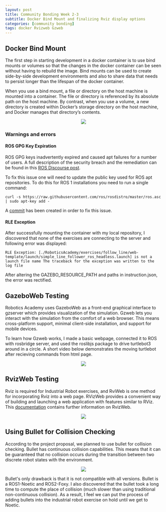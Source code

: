 ```yaml
---
layout: post
title: Community Bonding Week 2-3
subtitle: Docker Bind Mount and finalizing Rviz display options
categories: [community bonding]
tags: docker Rvizweb Gzweb
---
```


## Docker Bind Mount

The first step in starting development in a docker container is to use bind mounts or volumes so that the changes in the docker container can be seen without having to rebuild the image. Bind mounts can be used to create side-by-side development environments and also to share data that needs to persist longer than the lifespan of the docker container.

When you use a bind mount, a file or directory on the host machine is mounted into a container. The file or directory is referenced by its absolute path on the host machine. By contrast, when you use a volume, a new directory is created within Docker’s storage directory on the host machine, and Docker manages that directory’s contents.

<p align="center"><img src="https://docs.docker.com/storage/images/types-of-mounts-volume.png"></p>

### Warnings and errors

#### ROS GPG Key Expiration

ROS GPG keys inadvertently expired and caused apt failures for a number of users. A full description of the security breach and the remediation can be found in this [ROS Discourse post](https://discourse.ros.org/t/new-gpg-keys-deployed-for-packages-ros-org/9454).

To fix this issue one will need to update the public key used for ROS apt repositories. To do this for ROS 1 installations you need to run a single command:

```curl -s https://raw.githubusercontent.com/ros/rosdistro/master/ros.asc | sudo apt-key add -```

A [commit](https://github.com/JdeRobot/RoboticsAcademy/commit/842c0758a856c7119b6435fc8f17907bd17fdab1) has been created in order to fix this issue.

#### RLE Exception

After successfully mounting the container with my local repository, I discovered that none of the exercises are connecting to the server and following error was displayed:

```RLE Exception: [./RoboticsAcademy/exercises/follow_line/web-template/launch/simple_line_follower_ros_headless.launch] is not a launch file name The traceback for the exception was written to the log file```

After altering the GAZEBO_RESOURCE_PATH and paths in instruction.json, the error was rectified.

## GazeboWeb Testing

Robotics Academy uses GazeboWeb as a front-end graphical interface to gzserver which provides visualization of the simulation. Gzweb lets you interact with the simulation from the comfort of a web browser. This means cross-platform support, minimal client-side installation, and support for mobile devices.

To learn how Gzweb works, I made a basic webpage, connected it to ROS with rosbridge server, and used the roslibjs package  to drive turtlebot3 around in a circle.  A short video below demonstrates the moving turtlebot after recieving commands from html page.

<p align="center"><img src="https://lh3.googleusercontent.com/OeIUv2RfDsURUvdcR9ojQEpCPRSWOIiE2lpwqOqH6frcVf0Bmz5utv6MeMOFW2coihkK5X8Nxe7kd-mtl-4di16d7tWgp_WTDPuSD4TBRdTmM8pXSgpRYyIyuDUh2RZMjV5J4hUuLdnc0wknr6aNZvfOQPcO7ycKoVcthp_OnLdlvNz40DCrEpZgOkV511ZtIfO7Chz5nUMykFql8CMLXc134C7YENwSKo8hM_mJzgIfOLBlXJZCwn4rdjHXYuMaG4Y8hMQV6droGe4LCaybPo18PDF9PHyXtXg5CpRFoocgZA3pyD4HveVvfVqXk59wgzIzw1qOBT5BFr-5jdBEMBt4-fgYpWKgygxSLzj8w4pthvm7vhzmEk46geQof1d4SFQvNmxXJrfkkAXxHQ9GyRcx9IX-o5-9Om39ktTbnCxfIk6J3Zxre0xzeD91akcSKqZL52h7byPjH1OFiwojT8Vail2q0ZJGnu0NQE1Ah220dScrQmK15x4Cfoypp5lUV2xt1GORM-3cca_U5M9_LXMm3gEb1Xf0cQb8V3g4OH9aH8e0yTSgGNTJmTO1u1szsVvxG2TfrnffBRF8QYV1vN3utemu0IMILzNRMVTzH-Ir8d0VNGV9hkDGPSj0w3O4heGRTjKiJ8hcnueaX2cwzRl1PQL0N6emje8-qpomnz9yc3nfMTp1Q3PTCaOt1Bzs2cIcjRFZ8u54cNeWRYhC1kc=w600-h338-no?authuser=0"></p>

## RvizWeb Testing

Rviz is required for Industrial Robot exercises, and RviWeb is one method for incorporating Rviz into a web page. RVizWeb provides a convenient way of building and launching a web application with features similar to RViz. This [documentation](https://github.com/osrf/rvizweb) contains further information on RvizWeb.

<p align="center"><img src="https://lh3.googleusercontent.com/3C_RFxIe0YD038mqlItSh8OlaAEvjsEqEL8HuHbl2XUPn0Ia1RmUd7yJlAjGDHWh7jbo6Iaieu9uM2Dm5qulk_nXJYplXrbXyg_67eCke-bEcU6TB-Ba8tya94xpCW8PcTXoolsIJ6KcbMoa6P22mdZUm05LqjbPiJ9ZDfO76Zq5GkAnwWJy78GoAobItslhscmz0Jl18Z2Pq2avg5NX0JVDXO8f6CiMaLI3WcDcaMNr3Zxw2oHjUKLUZsPDBy7puxeYxYOSirit_o7OYXPfMar4kBTu2LFBwVGst_yiaIJl2g9CuCL8pwufHx0oMpfvYVTRXLeq_uuQ22YPV952v3_ZCfC0HCBYOkStj-RDlwmnHvn7YcLRx5Oii0gnTW-i5OZzVrmp3fySIfEgIKHfw2hQuhm-QqlqBB4xza015i-MOunVxNgsQMUxiUsMlFpnDqbaLwUGNcGHGF5210l_ijwb0SgaGSv4qMfaL4vzJ4sJMuUVXCQwIHoXu9S7CvMNWNIXV9bAfDLKt29NoN2HBEGuf2VpjVsy5dX6rBpUM-qXJCuqoJGhW-esLrEY0J1pj0PKlpO7QyTOo_gjDKpxxaIQy7_vUlzeRmztAaZOL6Fo-aPolDw8Bu8D-el37elBSkLfCALXhCv3I57I4JazhZTJNO_ovmhJkx305vKleuDKXjYzS6qqRIW9jqIFkxRaFJrN_335FgaNZI0xU7Lgzks=w1477-h830-no?authuser=0"></p>

## Using Bullet for Collision Checking

According to the project proposal, we planned to use bullet for collision checking. Bullet has continuous collision capabilities. This means that it can be guaranteed that no collision occurs during the transition between two discrete robot states with the environment.

<p align="center"><img src="https://lh3.googleusercontent.com/RqqVC1F_ckEQjFGbrMxM8pejX-04uICab4NrQ2nF7hQNPYiGYMVmIlQIDG7Q8ZQrxnroydZTUfTbXsKji4jYwEkUK4Zk8CpQ8QBg_4pAIGt22m9puTW0zK7XL63XoMIkSQ50-PNZjqsZpFXKzOT-MX3Y5H9n5wpkyeopGucEbVC-qG0hSsKMV-mnVdZ58MejrZkNc3GxFTxKwx0qZBkS27PPLb9nLcgUCLtlLb8v7FC_3U73T-BXP9rKvWL_DxuJ_oA_heqgLmdqClozC57R9WEgw8RitvtIxt1KkW8aoxS1mz0KeLhKORFOcF6nDxYbSgVIP50CzK51gEhmRDZ_en0fWvzvZxIMCTFOoI-VdGgiWuwGMX096P-Ju7ASi3eCrBwLGLG1ThruiA_KnpzQofqWi54jZ8KYLSUiBeG7jD9olsk_pY52utvw3TN0gY7xcByS4HpzSX61JjED3F8L-KEMw_VHipplto9VrDbhy_gDbTuzl9IVJ8m38Z7vwsJurME6uQ8v99mzELPBy43RMgKOalt9FqY0_bW0FEkvhH8OUlcUef-tyo4aJRRVNOOjszmppyGeWhVpw0PSqF5WxEZQohYvBUfRpspC8gX7U4gpb58jJ_aCShyrs57swtsKURl7ValitwxCZZ1XgjQK-kVbLFQsN9IgaA1jOZSdc3Z1O9pmZXig0rEfrNMzTqKxjaYP6Zpx6rE34mp4qmJmuj4=w1477-h830-no?authuser=0"></p>

Bullet's only drawback is that it is not compatible with all versions. Bullet is a ROS1-Noetic and ROS2-Foxy. I also discovered that the bullet took a long time to compute the place of collision (much slower than using traditional non-continuous collision). As a result, I feel we can put the process of adding bullets into the industrial robot exercise on hold until we get to Noetic.
